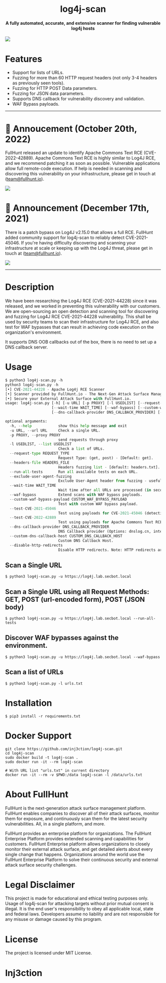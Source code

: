 <h1 align="center">log4j-scan</h1>
<h4 align="center">A fully automated, accurate, and extensive scanner for finding vulnerable log4j hosts</h4>

![](https://dkh9ehwkisc4.cloudfront.net/static/files/80e52a5b-7d72-44c2-8187-76a2a58f5657-demo.png)

# Features

- Support for lists of URLs.
- Fuzzing for more than 60 HTTP request headers (not only 3-4 headers as previously seen tools).
- Fuzzing for HTTP POST Data parameters.
- Fuzzing for JSON data parameters.
- Supports DNS callback for vulnerability discovery and validation.
- WAF Bypass payloads.

---

# 🚨 Annoucement (October 20th, 2022)

FullHunt released an update to identify Apache Commons Text RCE (CVE-2022-42889). Apache Commons Text RCE is highly similar to Log4J RCE, and we recommend patching it as soon as possible. Vulnerable applications allow full remote-code execution. If help is needed in scanning and discovering this vulnerability on your infrastructure, please get in touch at (team@fullhunt.io).

![](https://dkh9ehwkisc4.cloudfront.net/static/files/545a0960-3dc4-4157-bf82-c79d0b73a3e7-CVE-2022-42889-demo.png)

# 🚨 Announcement (December 17th, 2021)

There is a patch bypass on Log4J v2.15.0 that allows a full RCE. FullHunt added community support for log4j-scan to reliably detect CVE-2021-45046. If you're having difficulty discovering and scanning your infrastructure at scale or keeping up with the Log4J threat, please get in touch at (team@fullhunt.io).

![](https://dkh9ehwkisc4.cloudfront.net/static/files/d385f9d8-e2b1-4d72-b9c2-a62c4c1c34a0-Screenshot-cve-2021-45046-demo.png)

---

# Description

We have been researching the Log4J RCE (CVE-2021-44228) since it was released, and we worked in preventing this vulnerability with our customers. We are open-sourcing an open detection and scanning tool for discovering and fuzzing for Log4J RCE CVE-2021-44228 vulnerability. This shall be used by security teams to scan their infrastructure for Log4J RCE, and also test for WAF bypasses that can result in achieving code execution on the organization's environment.

It supports DNS OOB callbacks out of the box, there is no need to set up a DNS callback server.

# Usage

```python
$ python3 log4j-scan.py -h
python3 log4j-scan.py -h
[•] CVE-2021-44228 - Apache Log4j RCE Scanner
[•] Scanner provided by FullHunt.io - The Next-Gen Attack Surface Management Platform.
[•] Secure your External Attack Surface with FullHunt.io.
usage: log4j-scan.py [-h] [-u URL] [-p PROXY] [-l USEDLIST] [--request-type REQUEST_TYPE] [--headers-file HEADERS_FILE] [--run-all-tests] [--exclude-user-agent-fuzzing]
                     [--wait-time WAIT_TIME] [--waf-bypass] [--custom-waf-bypass-payload CUSTOM_WAF_BYPASS_PAYLOAD] [--test-CVE-2021-45046] [--test-CVE-2022-42889]
                     [--dns-callback-provider DNS_CALLBACK_PROVIDER] [--custom-dns-callback-host CUSTOM_DNS_CALLBACK_HOST] [--disable-http-redirects]

optional arguments:
  -h, --help            show this help message and exit
  -u URL, --url URL     Check a single URL.
  -p PROXY, --proxy PROXY
                        send requests through proxy
  -l USEDLIST, --list USEDLIST
                        Check a list of URLs.
  --request-type REQUEST_TYPE
                        Request Type: (get, post) - [Default: get].
  --headers-file HEADERS_FILE
                        Headers fuzzing list - [default: headers.txt].
  --run-all-tests       Run all available tests on each URL.
  --exclude-user-agent-fuzzing
                        Exclude User-Agent header from fuzzing - useful to bypass weak checks on User-Agents.
  --wait-time WAIT_TIME
                        Wait time after all URLs are processed (in seconds) - [Default: 5].
  --waf-bypass          Extend scans with WAF bypass payloads.
  --custom-waf-bypass-payload CUSTOM_WAF_BYPASS_PAYLOAD
                        Test with custom WAF bypass payload.
  --test-CVE-2021-45046
                        Test using payloads for CVE-2021-45046 (detection payloads).
  --test-CVE-2022-42889
                        Test using payloads for Apache Commons Text RCE (CVE-2022-42889).
  --dns-callback-provider DNS_CALLBACK_PROVIDER
                        DNS Callback provider (Options: dnslog.cn, interact.sh) - [Default: interact.sh].
  --custom-dns-callback-host CUSTOM_DNS_CALLBACK_HOST
                        Custom DNS Callback Host.
  --disable-http-redirects
                        Disable HTTP redirects. Note: HTTP redirects are useful as it allows the payloads to have a higher chance of reaching vulnerable systems.
```

## Scan a Single URL

```shell
$ python3 log4j-scan.py -u https://log4j.lab.secbot.local
```

## Scan a Single URL using all Request Methods: GET, POST (url-encoded form), POST (JSON body)

```shell
$ python3 log4j-scan.py -u https://log4j.lab.secbot.local --run-all-tests
```

## Discover WAF bypasses against the environment.

```shell
$ python3 log4j-scan.py -u https://log4j.lab.secbot.local --waf-bypass
```

## Scan a list of URLs

```shell
$ python3 log4j-scan.py -l urls.txt
```

# Installation

```
$ pip3 install -r requirements.txt
```

# Docker Support

```shell
git clone https://github.com/inj3ction/log4j-scan.git
cd log4j-scan
sudo docker build -t log4j-scan .
sudo docker run -it --rm log4j-scan

# With URL list "urls.txt" in current directory
docker run -it --rm -v $PWD:/data log4j-scan -l /data/urls.txt
```

# About FullHunt

FullHunt is the next-generation attack surface management platform. FullHunt enables companies to discover all of their attack surfaces, monitor them for exposure, and continuously scan them for the latest security vulnerabilities. All, in a single platform, and more.

FullHunt provides an enterprise platform for organizations. The FullHunt Enterprise Platform provides extended scanning and capabilities for customers. FullHunt Enterprise platform allows organizations to closely monitor their external attack surface, and get detailed alerts about every single change that happens. Organizations around the world use the FullHunt Enterprise Platform to solve their continuous security and external attack surface security challenges.

# Legal Disclaimer

This project is made for educational and ethical testing purposes only. Usage of log4j-scan for attacking targets without prior mutual consent is illegal. It is the end user's responsibility to obey all applicable local, state and federal laws. Developers assume no liability and are not responsible for any misuse or damage caused by this program.

# License

The project is licensed under MIT License.

# Inj3ction
